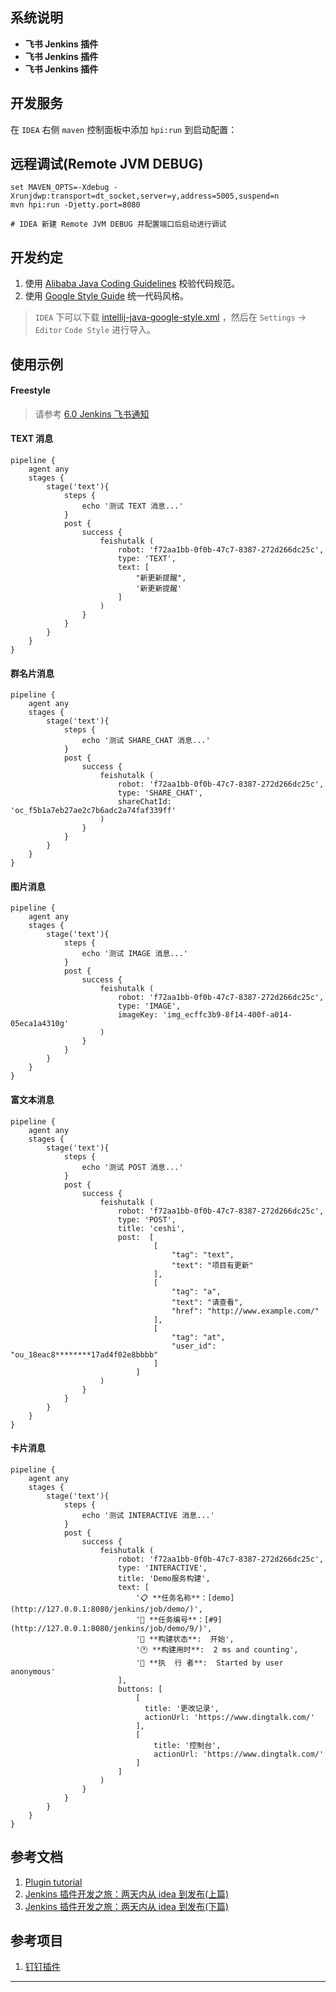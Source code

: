 ## 系统说明

- **飞书 Jenkins 插件**
- **飞书 Jenkins 插件**
- **飞书 Jenkins 插件**

## 开发服务

在 `IDEA` 右侧 `maven` 控制面板中添加 `hpi:run` 到启动配置：

## 远程调试(Remote JVM DEBUG)

```
set MAVEN_OPTS=-Xdebug -Xrunjdwp:transport=dt_socket,server=y,address=5005,suspend=n
mvn hpi:run -Djetty.port=8080

# IDEA 新建 Remote JVM DEBUG 并配置端口后启动进行调试
```

## 开发约定

1. 使用 [Alibaba Java Coding Guidelines](https://plugins.jetbrains.com/plugin/10046-alibaba-java-coding-guidelines/)
   校验代码规范。
2. 使用 [Google Style Guide](https://github.com/google/styleguide) 统一代码风格。

> `IDEA`
> 下可以下载 [intellij-java-google-style.xml](https://github.com/google/styleguide/blob/gh-pages/intellij-java-google-style.xml)
> ，然后在 `Settings` -> `Editor` `Code Style` 进行导入。

## 使用示例

#### Freestyle

> 请参考 [6.0 Jenkins 飞书通知](https://blog.csdn.net/qq_38765404/article/details/123497710/)

#### TEXT 消息

```
pipeline {
    agent any
    stages {
        stage('text'){
            steps {
                echo '测试 TEXT 消息...'
            }
            post {
                success {
                    feishutalk (
                        robot: 'f72aa1bb-0f0b-47c7-8387-272d266dc25c',
                        type: 'TEXT',
                        text: [
                            "新更新提醒",
                            '新更新提醒'
                        ]
                    )
                }
            }
        }
    }
}
```

#### 群名片消息

```
pipeline {
    agent any
    stages {
        stage('text'){
            steps {
                echo '测试 SHARE_CHAT 消息...'
            }
            post {
                success {
                    feishutalk (
                        robot: 'f72aa1bb-0f0b-47c7-8387-272d266dc25c',
                        type: 'SHARE_CHAT',
                        shareChatId: 'oc_f5b1a7eb27ae2c7b6adc2a74faf339ff'
                    )
                }
            }
        }
    }
}
```

#### 图片消息

```
pipeline {
    agent any
    stages {
        stage('text'){
            steps {
                echo '测试 IMAGE 消息...'
            }
            post {
                success {
                    feishutalk (
                        robot: 'f72aa1bb-0f0b-47c7-8387-272d266dc25c',
                        type: 'IMAGE',
                        imageKey: 'img_ecffc3b9-8f14-400f-a014-05eca1a4310g'
                    )
                }
            }
        }
    }
}
```

#### 富文本消息

```
pipeline {
    agent any
    stages {
        stage('text'){
            steps {
                echo '测试 POST 消息...'
            }
            post {
                success {
                    feishutalk (
                        robot: 'f72aa1bb-0f0b-47c7-8387-272d266dc25c',
                        type: 'POST',
                        title: 'ceshi',
                        post:  [
                                [
                                    "tag": "text",
                                    "text": "项目有更新"    
                                ],
                                [
                                    "tag": "a",
                                    "text": "请查看",
                                    "href": "http://www.example.com/"
                                ],
                                [
                                    "tag": "at",
                                    "user_id": "ou_18eac8********17ad4f02e8bbbb"
                                ]
                            ]
                    )
                }
            }
        }
    }
}

```

#### 卡片消息

```
pipeline {
    agent any
    stages {
        stage('text'){
            steps {
                echo '测试 INTERACTIVE 消息...'
            }
            post {
                success {
                    feishutalk (
                        robot: 'f72aa1bb-0f0b-47c7-8387-272d266dc25c',
                        type: 'INTERACTIVE',
                        title: 'Demo服务构建',
                        text: [
                            '📋 **任务名称**：[demo](http://127.0.0.1:8080/jenkins/job/demo/)',
                            '🔢 **任务编号**：[#9](http://127.0.0.1:8080/jenkins/job/demo/9/)',
                            '🌟 **构建状态**:  开始',
                            '🕐 **构建用时**:  2 ms and counting',
                            '👤 **执  行 者**:  Started by user anonymous'
                        ],
                        buttons: [
                            [
                              title: '更改记录',
                              actionUrl: 'https://www.dingtalk.com/'
                            ],
                            [
                                title: '控制台',
                                actionUrl: 'https://www.dingtalk.com/'
                            ]
                        ]
                    )
                }
            }
        }
    }
}

```

## 参考文档

1. [Plugin tutorial](https://wiki.jenkins.io/display/JENKINS/Plugin+tutorial#Plugintutorial-SettingUpEnvironment)
2. [Jenkins 插件开发之旅：两天内从 idea 到发布(上篇)](https://jenkins-zh.cn/wechat/articles/2019/05/2019-05-06-jenkins-plugin-develop-within-two-days-part01/)
3. [Jenkins 插件开发之旅：两天内从 idea 到发布(下篇)](https://jenkins-zh.github.io/wechat/articles/2019/05/2019-05-08-jenkins-plugin-develop-within-two-days-part02/)

## 参考项目

1. [钉钉插件](https://github.com/jenkinsci/dingtalk-plugin)

---
